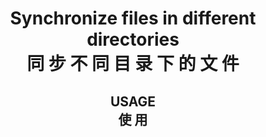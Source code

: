 <div align="center">

# Synchronize files in different directories <br> 同 步 不 同 目 录 下 的 文 件
</div>

<div align="center">

## USAGE <br> 使 用
</div>

